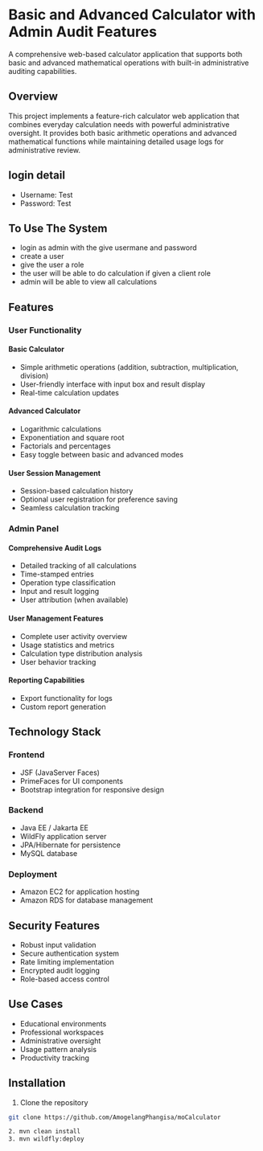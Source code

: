 # Basic and Advanced Calculator with Admin Audit Features

A comprehensive web-based calculator application that supports both basic and advanced mathematical operations with built-in administrative auditing capabilities.

## Overview

This project implements a feature-rich calculator web application that combines everyday calculation needs with powerful administrative oversight. It provides both basic arithmetic operations and advanced mathematical functions while maintaining detailed usage logs for administrative review.

## login detail
- Username: Test
- Password: Test

## To Use The System
- login as admin with the give usermane and password
- create a user
- give the user a role
- the user will be able to do calculation if given a client role
- admin will be able to view all calculations 

## Features

### User Functionality

#### Basic Calculator
- Simple arithmetic operations (addition, subtraction, multiplication, division)
- User-friendly interface with input box and result display
- Real-time calculation updates

#### Advanced Calculator
- Logarithmic calculations
- Exponentiation and square root
- Factorials and percentages
- Easy toggle between basic and advanced modes

#### User Session Management
- Session-based calculation history
- Optional user registration for preference saving
- Seamless calculation tracking

### Admin Panel

#### Comprehensive Audit Logs
- Detailed tracking of all calculations
- Time-stamped entries
- Operation type classification
- Input and result logging
- User attribution (when available)

#### User Management Features
- Complete user activity overview
- Usage statistics and metrics
- Calculation type distribution analysis
- User behavior tracking

#### Reporting Capabilities
- Export functionality for logs
- Custom report generation

## Technology Stack

### Frontend
- JSF (JavaServer Faces)
- PrimeFaces for UI components
- Bootstrap integration for responsive design

### Backend
- Java EE / Jakarta EE
- WildFly application server
- JPA/Hibernate for persistence
- MySQL database

### Deployment
- Amazon EC2 for application hosting
- Amazon RDS for database management

## Security Features

- Robust input validation
- Secure authentication system
- Rate limiting implementation
- Encrypted audit logging
- Role-based access control

## Use Cases

- Educational environments
- Professional workspaces
- Administrative oversight
- Usage pattern analysis
- Productivity tracking

## Installation

1. Clone the repository
```bash
git clone https://github.com/AmogelangPhangisa/moCalculator

2. mvn clean install
3. mvn wildfly:deploy
